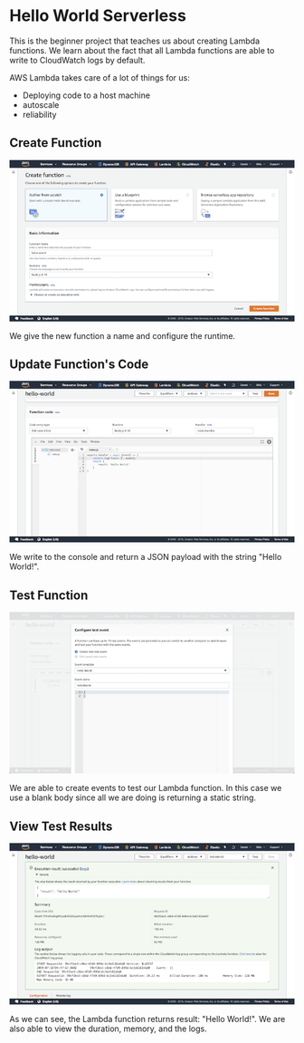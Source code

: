 # Hello World Serverless

This is the beginner project that teaches us about creating Lambda functions.
We learn about the fact that all Lambda functions are able to write to CloudWatch logs
by default.

AWS Lambda takes care of a lot of things for us:
* Deploying code to a host machine
* autoscale
* reliability

## Create Function
![](./images/1.png)

We give the new function a name and configure the runtime.

## Update Function's Code
![](./images/2.png)

We write to the console and return a JSON payload with the string "Hello World!".

## Test Function
![](./images/3.png)

We are able to create events to test our Lambda function. In this case we use a
blank body since all we are doing is returning a static string.

## View Test Results 
![](./images/4.png)

As we can see, the Lambda function returns result: "Hello World!". We are also 
able to view the duration, memory, and the logs.
